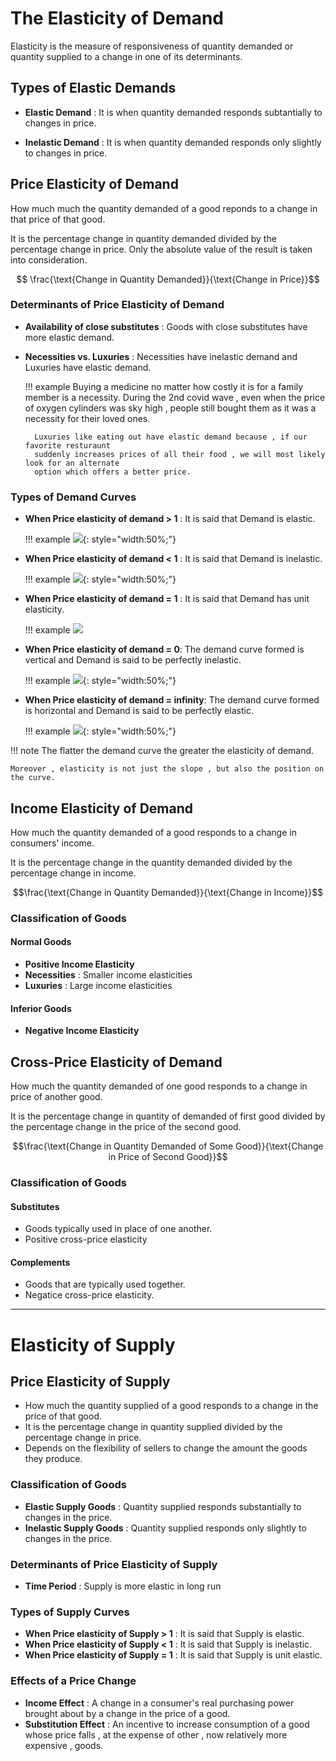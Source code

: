 ## 
# The Elasticity of Demand 
Elasticity is the measure of responsiveness of quantity demanded or 
quantity supplied to a change in one of its determinants.

## Types of Elastic Demands
- **Elastic Demand** : It is when quantity demanded responds subtantially
to changes in price.

- **Inelastic Demand** : It is when quantity demanded responds only slightly
to changes in price.

## Price Elasticity of Demand 
How much much the quantity demanded of a good reponds to a change in 
that price of that good.

It is the percentage change in quantity demanded divided by the percentage
change in price. Only the absolute value of the result is taken into consideration.

$$ \frac{\text{Change in Quantity Demanded}}{\text{Change in Price}}$$

### Determinants of Price Elasticity of Demand
- **Availability of close substitutes** : Goods with close substitutes have
more elastic demand.

- **Necessities vs. Luxuries** : Necessities have inelastic demand and Luxuries have
elastic demand.

    !!! example
        Buying a medicine no matter how costly it is for a family member is a necessity.
        During the 2nd covid wave , even when the price of oxygen cylinders was sky high ,
        people still bought them as it was a necessity for their loved ones.

        Luxuries like eating out have elastic demand because , if our favorite resturaunt 
        suddenly increases prices of all their food , we will most likely look for an alternate
        option which offers a better price.

### Types of Demand Curves
- **When Price elasticity of demand > 1** : It is said that Demand is elastic.

    !!! example 
        ![](elastic.png){: style="width:50%;"}

- **When Price elasticity of demand < 1** : It is said that Demand is inelastic.
    
    !!! example 
        ![](inelastic.png){: style="width:50%;"}

- **When Price elasticity of demand = 1** : It is said that Demand has unit elasticity.
    
    !!! example 
        ![](unit_elastic.png)

- **When Price elasticity of demand = 0**: The demand curve formed is vertical 
and Demand is said to be perfectly inelastic.

    !!! example 
        ![](perfectly_inelastic.png){: style="width:50%;"}

- **When Price elasticity of demand = infinity**: The demand curve formed is horizontal
and Demand is said to be perfectly elastic.
    
    !!! example 
        ![](perfectly_elastic.png){: style="width:50%;"}

!!! note 
    The flatter the demand curve the greater the elasticity of demand.

    Moreover , elasticity is not just the slope , but also the position on the curve.

## Income Elasticity of Demand
How much the quantity demanded of a good responds to a change in consumers' income.

It is the percentage change in the quantity demanded divided by the percentage change
in income.

$$\frac{\text{Change in Quantity Demanded}}{\text{Change in Income}}$$

### Classification of Goods 
#### Normal Goods 
- **Positive Income Elasticity**
- **Necessities** : Smaller income elasticities 
- **Luxuries** : Large income elasticities 

#### Inferior Goods 
- **Negative Income Elasticity**

## Cross-Price Elasticity of Demand 
How much the quantity demanded of one good responds to a change in price of another good.

It is the percentage change in quantity of demanded of first good divided by the 
percentage change in the price of the second good.


$$\frac{\text{Change in Quantity Demanded of Some Good}}{\text{Change in Price of Second Good}}$$

### Classification of Goods 
#### Substitutes 
- Goods typically used in place of one another.
- Positive cross-price elasticity 

#### Complements 
- Goods that are typically used together.
- Negatice cross-price elasticity.

---

# Elasticity of Supply 
## Price Elasticity of Supply
- How much the quantity supplied of a good responds to a change in the price of that good.
- It is the percentage change in quantity supplied divided by the percentage change in price.
- Depends on the flexibility of sellers to change the amount the goods they produce.

### Classification of Goods 
- **Elastic Supply Goods** : Quantity supplied responds substantially to changes in the price.
- **Inelastic Supply Goods** : Quantity supplied responds only slightly to changes in the price.

### Determinants of Price Elasticity of Supply 
- **Time Period** : Supply is more elastic in long run

### Types of Supply Curves
- **When Price elasticity of Supply > 1** : It is said that Supply is elastic.
- **When Price elasticity of Supply < 1** : It is said that Supply is inelastic.
- **When Price elasticity of Supply = 1** : It is said that Supply is unit elastic.

### Effects of a Price Change
- **Income Effect** : A change in a consumer's real purchasing power brought about by a 
change in the price of a good.
- **Substitution Effect** : An incentive to increase consumption of a good whose price 
falls , at the expense of other , now relatively more expensive , goods.
